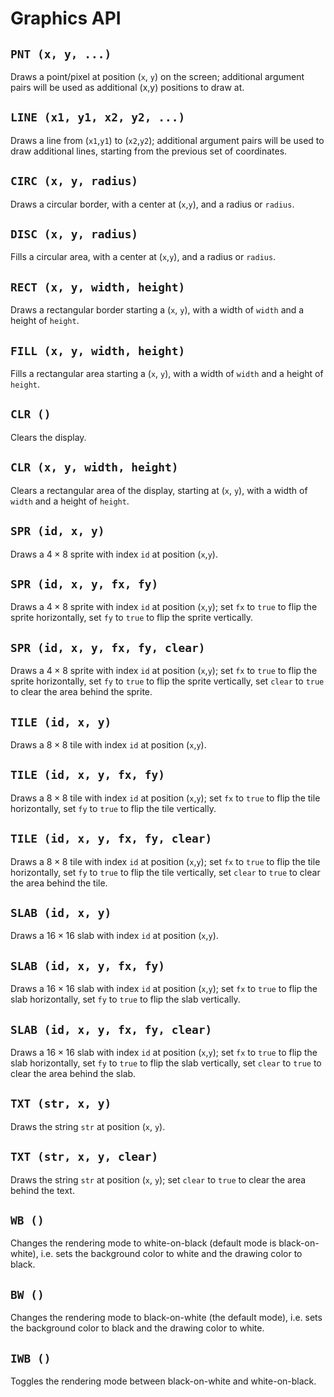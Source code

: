# Graphics API

## `PNT (x, y, ...)`
Draws a point/pixel at position (`x`, `y`) on the screen;
additional argument pairs will be used as additional (x,y) positions to draw at.

## `LINE (x1, y1, x2, y2, ...)`
Draws a line from (`x1`,`y1`) to (`x2`,`y2`); 
additional argument pairs will be used to draw additional lines, starting from 
the previous set of coordinates.

## `CIRC (x, y, radius)`
Draws a circular border, with a center at (`x`,`y`), and a radius or `radius`.

## `DISC (x, y, radius)`
Fills a circular area, with a center at (`x`,`y`), and a radius or `radius`.

## `RECT (x, y, width, height)`
Draws a rectangular border starting a (`x`, `y`), with a width of `width` and 
a height of `height`.

## `FILL (x, y, width, height)`
Fills a rectangular area starting a (`x`, `y`), with a width of `width` and a 
height of `height`.

## `CLR ()`
Clears the display.

## `CLR (x, y, width, height)`
Clears a rectangular area of the display, starting at (`x`, `y`),
with a width of `width` and a height of `height`.

## `SPR (id, x, y)`
Draws a $4 \times 8$ sprite with index `id` at position (`x`,`y`).

## `SPR (id, x, y, fx, fy)`
Draws a $4 \times 8$ sprite with index `id` at position (`x`,`y`);
set `fx` to `true` to flip the sprite horizontally, 
set `fy` to `true` to flip the sprite vertically.

## `SPR (id, x, y, fx, fy, clear)`
Draws a $4 \times 8$ sprite with index `id` at position (`x`,`y`);
set `fx` to `true` to flip the sprite horizontally, 
set `fy` to `true` to flip the sprite vertically, 
set `clear` to `true` to clear the area behind the sprite.

## `TILE (id, x, y)`
Draws a $8 \times 8$ tile with index `id` at position (`x`,`y`).

## `TILE (id, x, y, fx, fy)`
Draws a $8 \times 8$ tile with index `id` at position (`x`,`y`);
set `fx` to `true` to flip the tile horizontally, 
set `fy` to `true` to flip the tile vertically.

## `TILE (id, x, y, fx, fy, clear)`
Draws a $8 \times 8$ tile with index `id` at position (`x`,`y`);
set `fx` to `true` to flip the tile horizontally, 
set `fy` to `true` to flip the tile vertically, 
set `clear` to `true` to clear the area behind the tile.

## `SLAB (id, x, y)`
Draws a $16 \times 16$ slab with index `id` at position (`x`,`y`).

## `SLAB (id, x, y, fx, fy)`
Draws a $16 \times 16$ slab with index `id` at position (`x`,`y`);
set `fx` to `true` to flip the slab horizontally, 
set `fy` to `true` to flip the slab vertically.

## `SLAB (id, x, y, fx, fy, clear)`
Draws a $16 \times 16$ slab with index `id` at position (`x`,`y`);
set `fx` to `true` to flip the slab horizontally, 
set `fy` to `true` to flip the slab vertically, 
set `clear` to `true` to clear the area behind the slab.

## `TXT (str, x, y)`
Draws the string `str` at position (`x`, `y`).

## `TXT (str, x, y, clear)`
Draws the string `str` at position (`x`, `y`);
set `clear` to `true` to clear the area behind the text.

## `WB ()`
Changes the rendering mode to white-on-black (default mode is black-on-white), 
i.e. sets the background color to white and the drawing color to black.

## `BW ()`
Changes the rendering mode to black-on-white (the default mode), 
i.e. sets the background color to black and the drawing color to white.

## `IWB ()`
Toggles the rendering mode between black-on-white and white-on-black.

